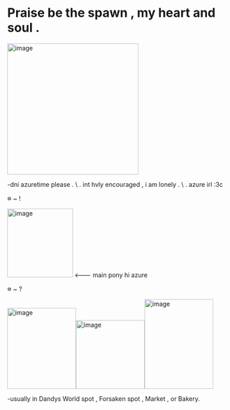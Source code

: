 # Praise be the spawn , my heart and soul .
<img width="300" height="300" alt="image" src="https://github.com/user-attachments/assets/7007a720-6081-4328-86cd-6ada0ca398de" />


-dni azuretime please . \\ . int hvly encouraged , i am lonely . \\ . azure irl :3c

꥟ ~ !

<img width="150" height="157" alt="image" src="https://github.com/user-attachments/assets/119548eb-b61f-4569-aa4b-f97c75d1ece0" />
<--- main pony hi azure

꥟ ~ ?

<img width="157" height="185" alt="image" src="https://github.com/user-attachments/assets/5fcd321a-ce90-4a79-8c0a-9231e765600d" /><img width="157" height="157" alt="image" src="https://github.com/user-attachments/assets/4054af7e-0a0d-45c2-9282-b86f32d73c55" /><img width="157" height="205" alt="image" src="https://github.com/user-attachments/assets/9e2fdb23-bc28-472c-8eae-67db71144c66" />



-usually in Dandys World spot , Forsaken spot , Market , or Bakery.
